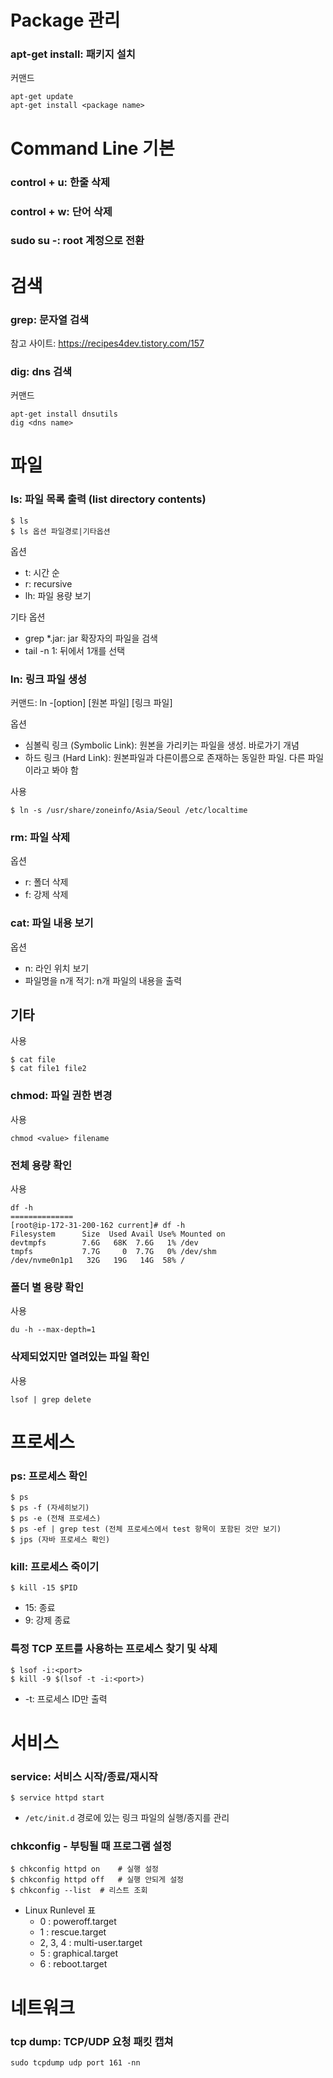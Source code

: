 # Package 관리
### apt-get install: 패키지 설치
커맨드
```
apt-get update
apt-get install <package name>
```

# Command Line 기본
### control + u: 한줄 삭제

### control + w: 단어 삭제

### sudo su -: root 계정으로 전환

# 검색
### grep: 문자열 검색
참고 사이트: https://recipes4dev.tistory.com/157

### dig: dns 검색
커맨드
```
apt-get install dnsutils
dig <dns name>
```

# 파일
### ls: 파일 목록 출력 (list directory contents)
~~~
$ ls 
$ ls 옵션 파일경로|기타옵션
~~~
옵션
- t: 시간 순
- r: recursive
- lh: 파일 용량 보기 

기타 옵션
- grep *.jar: jar 확장자의 파일을 검색
- tail -n 1: 뒤에서 1개를 선택

### ln: 링크 파일 생성
커맨드: ln -[option] [원본 파일] [링크 파일]

옵션
- 심볼릭 링크 (Symbolic Link): 원본을 가리키는 파일을 생성. 바로가기 개념
- 하드 링크 (Hard Link): 원본파일과 다른이름으로 존재하는 동일한 파일. 다른 파일이라고 봐야 함

사용
~~~
$ ln -s /usr/share/zoneinfo/Asia/Seoul /etc/localtime
~~~

### rm: 파일 삭제
옵션
- r: 폴더 삭제
- f: 강제 삭제

### cat: 파일 내용 보기
옵션
- n: 라인 위치 보기
- 파일명을 n개 적기: n개 파일의 내용을 출력

기타
- 
사용
~~~
$ cat file
$ cat file1 file2 
~~~

### chmod: 파일 권한 변경
사용
```
chmod <value> filename
```

### 전체 용량 확인
사용
```
df -h
==============
[root@ip-172-31-200-162 current]# df -h
Filesystem      Size  Used Avail Use% Mounted on
devtmpfs        7.6G   68K  7.6G   1% /dev
tmpfs           7.7G     0  7.7G   0% /dev/shm
/dev/nvme0n1p1   32G   19G   14G  58% /
```

### 폴더 별 용량 확인
사용
```
du -h --max-depth=1
```

### 삭제되었지만 열려있는 파일 확인
사용
```
lsof | grep delete 
```

# 프로세스
### ps: 프로세스 확인
~~~
$ ps
$ ps -f (자세히보기)
$ ps -e (전채 프로세스)
$ ps -ef | grep test (전체 프로세스에서 test 항목이 포함된 것만 보기)
$ jps (자바 프로세스 확인)
~~~

### kill: 프로세스 죽이기
~~~
$ kill -15 $PID
~~~
- 15: 종료
- 9: 강제 종료

### 특정 TCP 포트를 사용하는 프로세스 찾기 및 삭제
~~~
$ lsof -i:<port>
$ kill -9 $(lsof -t -i:<port>)
~~~
- -t: 프로세스 ID만 출력

# 서비스
### service: 서비스 시작/종료/재시작
~~~
$ service httpd start
~~~
- `/etc/init.d` 경로에 있는 링크 파일의 실행/종지를 관리

### chkconfig - 부팅될 때 프로그램 설정
~~~
$ chkconfig httpd on    # 실행 설정
$ chkconfig httpd off   # 실행 안되게 설정
$ chkconfig --list  # 리스트 조회
~~~
- Linux Runlevel 표
   - 0 : poweroff.target 
   - 1 : rescue.target 
   - 2, 3, 4 : multi-user.target 
   - 5 : graphical.target 
   - 6  : reboot.target 

# 네트워크
### tcp dump: TCP/UDP 요청 패킷 캡쳐
~~~
sudo tcpdump udp port 161 -nn
~~~